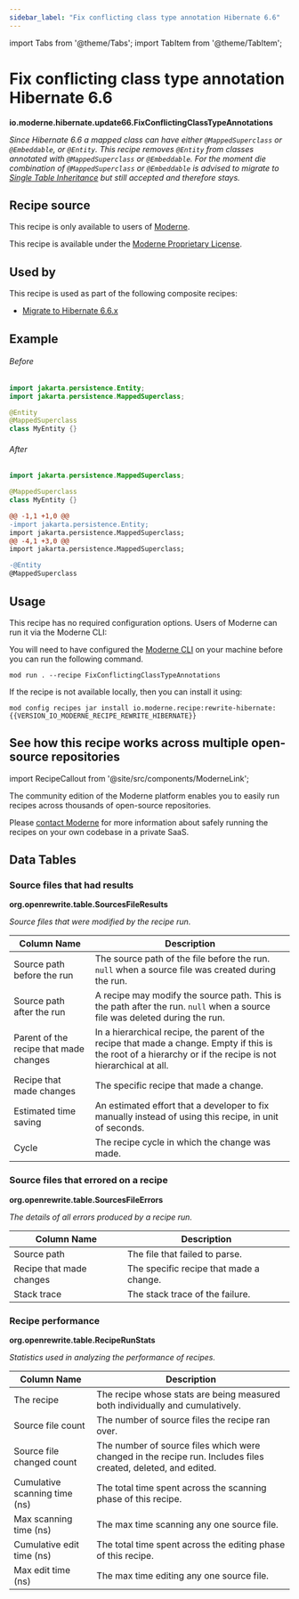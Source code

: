 ```yaml
---
sidebar_label: "Fix conflicting class type annotation Hibernate 6.6"
---
```


import Tabs from '@theme/Tabs';
import TabItem from '@theme/TabItem';

# Fix conflicting class type annotation Hibernate 6.6

**io.moderne.hibernate.update66.FixConflictingClassTypeAnnotations**

_Since Hibernate 6.6 a mapped class can have *either* `@MappedSuperclass` or `@Embeddable`, or `@Entity`. This recipe removes `@Entity` from classes annotated with `@MappedSuperclass` or `@Embeddable`. For the moment die combination of `@MappedSuperclass` or `@Embeddable` is advised to migrate to [Single Table Inheritance](https://docs.jboss.org/hibernate/orm/6.6/userguide/html_single/Hibernate_User_Guide.html#entity-inheritance-single-table) but still accepted and therefore stays._

## Recipe source

This recipe is only available to users of [Moderne](https://docs.moderne.io/).


This recipe is available under the [Moderne Proprietary License](https://docs.moderne.io/licensing/overview).


## Used by

This recipe is used as part of the following composite recipes:

* [Migrate to Hibernate 6.6.x](/recipes/hibernate/migratetohibernate66.md)

## Example


<Tabs groupId="beforeAfter">
<TabItem value="java" label="java">


###### Before
```java
import jakarta.persistence.Entity;
import jakarta.persistence.MappedSuperclass;

@Entity
@MappedSuperclass
class MyEntity {}
```

###### After
```java
import jakarta.persistence.MappedSuperclass;

@MappedSuperclass
class MyEntity {}
```

</TabItem>
<TabItem value="diff" label="Diff" >

```diff
@@ -1,1 +1,0 @@
-import jakarta.persistence.Entity;
import jakarta.persistence.MappedSuperclass;
@@ -4,1 +3,0 @@
import jakarta.persistence.MappedSuperclass;

-@Entity
@MappedSuperclass
```
</TabItem>
</Tabs>


## Usage

This recipe has no required configuration options. Users of Moderne can run it via the Moderne CLI:
<Tabs groupId="projectType">


<TabItem value="moderne-cli" label="Moderne CLI">

You will need to have configured the [Moderne CLI](https://docs.moderne.io/user-documentation/moderne-cli/getting-started/cli-intro) on your machine before you can run the following command.

```shell title="shell"
mod run . --recipe FixConflictingClassTypeAnnotations
```

If the recipe is not available locally, then you can install it using:
```shell
mod config recipes jar install io.moderne.recipe:rewrite-hibernate:{{VERSION_IO_MODERNE_RECIPE_REWRITE_HIBERNATE}}
```
</TabItem>
</Tabs>

## See how this recipe works across multiple open-source repositories

import RecipeCallout from '@site/src/components/ModerneLink';

<RecipeCallout link="https://app.moderne.io/recipes/io.moderne.hibernate.update66.FixConflictingClassTypeAnnotations" />

The community edition of the Moderne platform enables you to easily run recipes across thousands of open-source repositories.

Please [contact Moderne](https://moderne.io/product) for more information about safely running the recipes on your own codebase in a private SaaS.
## Data Tables

<Tabs groupId="data-tables">
<TabItem value="org.openrewrite.table.SourcesFileResults" label="SourcesFileResults">

### Source files that had results
**org.openrewrite.table.SourcesFileResults**

_Source files that were modified by the recipe run._

| Column Name | Description |
| ----------- | ----------- |
| Source path before the run | The source path of the file before the run. `null` when a source file was created during the run. |
| Source path after the run | A recipe may modify the source path. This is the path after the run. `null` when a source file was deleted during the run. |
| Parent of the recipe that made changes | In a hierarchical recipe, the parent of the recipe that made a change. Empty if this is the root of a hierarchy or if the recipe is not hierarchical at all. |
| Recipe that made changes | The specific recipe that made a change. |
| Estimated time saving | An estimated effort that a developer to fix manually instead of using this recipe, in unit of seconds. |
| Cycle | The recipe cycle in which the change was made. |

</TabItem>

<TabItem value="org.openrewrite.table.SourcesFileErrors" label="SourcesFileErrors">

### Source files that errored on a recipe
**org.openrewrite.table.SourcesFileErrors**

_The details of all errors produced by a recipe run._

| Column Name | Description |
| ----------- | ----------- |
| Source path | The file that failed to parse. |
| Recipe that made changes | The specific recipe that made a change. |
| Stack trace | The stack trace of the failure. |

</TabItem>

<TabItem value="org.openrewrite.table.RecipeRunStats" label="RecipeRunStats">

### Recipe performance
**org.openrewrite.table.RecipeRunStats**

_Statistics used in analyzing the performance of recipes._

| Column Name | Description |
| ----------- | ----------- |
| The recipe | The recipe whose stats are being measured both individually and cumulatively. |
| Source file count | The number of source files the recipe ran over. |
| Source file changed count | The number of source files which were changed in the recipe run. Includes files created, deleted, and edited. |
| Cumulative scanning time (ns) | The total time spent across the scanning phase of this recipe. |
| Max scanning time (ns) | The max time scanning any one source file. |
| Cumulative edit time (ns) | The total time spent across the editing phase of this recipe. |
| Max edit time (ns) | The max time editing any one source file. |

</TabItem>

</Tabs>
